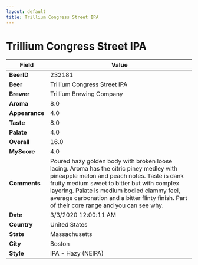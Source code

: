 ```yaml
---
layout: default
title: Trillium Congress Street IPA
---
```


# Trillium Congress Street IPA

| Field         | Value     |
|---------------|-----------|
| **BeerID** | 232181 |
| **Beer** | Trillium Congress Street IPA |
| **Brewer** | Trillium Brewing Company |
| **Aroma** | 8.0 |
| **Appearance** | 4.0 |
| **Taste** | 8.0 |
| **Palate** | 4.0 |
| **Overall** | 16.0 |
| **MyScore** | 4.0 |
| **Comments** | Poured hazy golden body with broken loose lacing. Aroma has the citric piney medley with pineapple melon and peach notes. Taste is dank fruity medium sweet to bitter but with complex layering. Palate is medium bodied clammy feel, average carbonation and a bitter flinty finish. Part of their core range and you can see why. |
| **Date** | 3/3/2020 12:00:11 AM |
| **Country** | United States |
| **State** | Massachusetts |
| **City** | Boston |
| **Style** | IPA - Hazy (NEIPA) |
